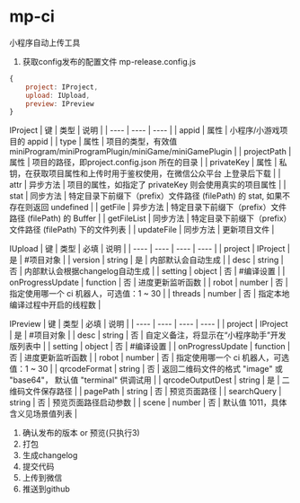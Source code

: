 # mp-ci
小程序自动上传工具

1. 获取config发布的配置文件 mp-release.config.js
```js
{
	project: IProject,
	upload: IUpload,
	preview: IPreview
}
```
IProject
| 键 | 类型 | 说明 |
| ---- | ---- |	---- |
| appid | 属性 | 小程序/小游戏项目的 appid |
| type | 属性 |	项目的类型，有效值miniProgram/miniProgramPlugin/miniGame/miniGamePlugin |
| projectPath |	属性 | 项目的路径，即project.config.json 所在的目录 |
| privateKey | 属性 | 私钥，在获取项目属性和上传时用于鉴权使用，在微信公众平台 上登录后下载 |
| attr | 异步方法 |	项目的属性，如指定了 privateKey 则会使用真实的项目属性 |
| stat | 同步方法 |	特定目录下前缀下（prefix）文件路径 (filePath) 的 stat, 如果不存在则返回 undefined |
| getFile |	异步方法 | 特定目录下前缀下（prefix）文件路径 (filePath) 的 Buffer |
| getFileList |	同步方法 | 特定目录下前缀下（prefix）文件路径 (filePath) 下的文件列表 |
| updateFile | 同步方法 | 更新项目文件 |

IUpload
| 键 | 类型 | 必填 | 说明 |
| ---- | ---- |	---- | ---- |
| project |	IProject |	是 | #项目对象 |
| version | string | 是 | 内部默认会自动生成 |
| desc | string | 否 | 内部默认会根据changelog自动生成 |
| setting | object | 否 | #编译设置 |
| onProgressUpdate | function | 否 | 进度更新监听函数 |
| robot | number | 否 | 指定使用哪一个 ci 机器人，可选值：1 ~ 30 |
| threads | number | 否 | 指定本地编译过程中开启的线程数 |

IPreview
| 键 | 类型 | 必填 | 说明 |
| ---- | ---- |	---- | ---- |
| project | IProject | 是 | #项目对象 |
| desc | string | 否 | 自定义备注，将显示在“小程序助手”开发版列表中 |
| setting | object | 否 | #编译设置 |
| onProgressUpdate | function | 否 | 进度更新监听函数 |
| robot | number | 否 | 指定使用哪一个 ci 机器人，可选值：1 ~ 30 |
| qrcodeFormat | string | 否 | 返回二维码文件的格式 "image" 或 "base64"， 默认值 "terminal" 供调试用 |
| qrcodeOutputDest | string | 是 | 二维码文件保存路径 |
| pagePath | string | 否 | 预览页面路径 |
| searchQuery | string | 否 | 预览页面路径启动参数 |
| scene | number | 否 | 默认值 1011，具体含义见场景值列表 |

1. 确认发布的版本  or  预览(只执行3)
2. 打包
3. 生成changelog
4. 提交代码
5. 上传到微信
6. 推送到github